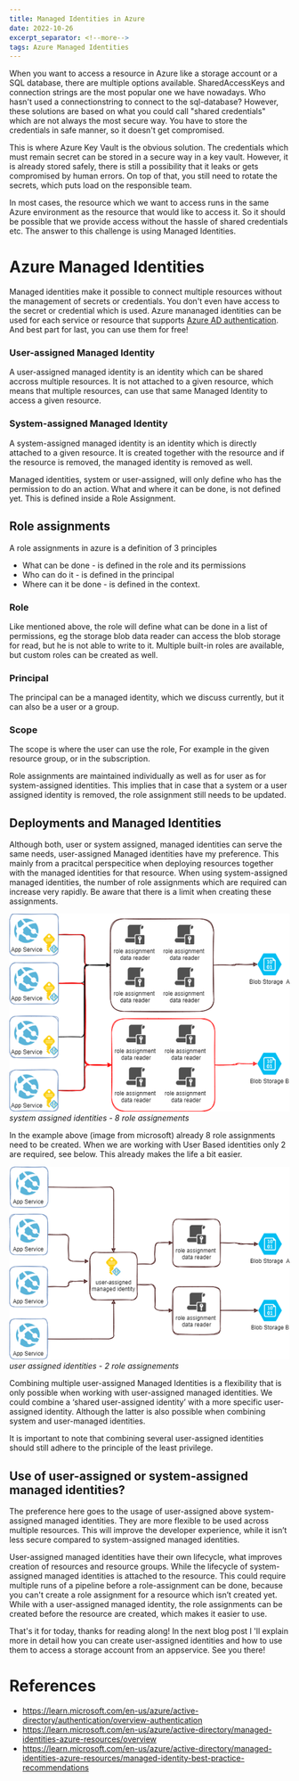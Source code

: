 ```yaml
---
title: Managed Identities in Azure
date: 2022-10-26   
excerpt_separator: <!--more-->
tags: Azure Managed Identities
---
```


When you want to access a resource in Azure like a storage account or a SQL database, there are multiple options available. SharedAccessKeys and connection strings are the most popular one we have nowadays. Who hasn't used a connectionstring to connect to the sql-database?
However, these solutions are based on what you could call "shared credentials" which are not always the most secure way. You have to store the credentials in safe manner, so it doesn't get compromised.

This is where Azure Key Vault is the obvious solution. The credentials which must remain secret can be stored in a secure way in a key vault. However, it is already stored safely, there is still a possibility that it leaks or gets compromised by human errors. On top of that, you still need to rotate the secrets, which puts load on the responsible team.

In most cases, the resource which we want to access runs in the same Azure environment as the resource <!--more--> that would like to access it. So it should be possible that we provide access without the hassle of shared credentials etc. The answer to this challenge is using Managed Identities.  

# Azure Managed Identities
Managed identities make it possible to connect multiple resources without the management of secrets or credentials. You don't even have access to the secret or credential which is used. 
Azure mananaged identities can be used for each service or resource that supports [Azure AD authentication](https://learn.microsoft.com/en-us/azure/active-directory/managed-identities-azure-resources/managed-identities-status). And best part for last, you can use them for free! 

### User-assigned Managed Identity
A user-assigned managed identity is an identity which can be shared accross multiple resources. It is not attached to a given resource, which means that multiple resources, can use that same Managed Identity to access a given resource. 

### System-assigned Managed Identity
A system-assigned managed identity is an identity which is directly attached to a given resource. It is created together with the resource and if the resource is removed, the managed identity is removed as well. 

Managed identities, system or user-assigned, will only define who has the permission to do an action. What and where it can be done, is not defined yet. This is defined inside a Role Assignment. 

## Role assignments
A role assignments in azure is a definition of 3 principles
- What can be done - is defined in the role and its permissions
- Who can do it - is defined in the principal 
- Where can it be done - is defined in the context.

### Role 
Like mentioned above, the role will define what can be done in a list of permissions, eg the storage blob data reader can access the blob storage for read, but he is not able to write to it. Multiple built-in roles are available, but custom roles can be created as well.

### Principal
The principal can be a managed identity, which we discuss currently, but it can also be a user or a group. 

### Scope 
The scope is where the user can use the role, For example in the given resource group, or in the subscription.

Role assignments are maintained individually as well as for user as for system-assigned identities. This implies that in case that a system or a user assigned identity is removed, the role assignment still needs to be  updated. 

## Deployments and Managed Identities
Although both, user or system assigned, managed identities can serve the same needs, user-assigned Managed identities have my preference. This mainly from a pracitcal perspecitice when deploying resources together with the managed identities for that resource. When using system-assigned managed identities, the number of role assignments which are required can increase very rapidly. Be aware that there is a limit when creating these assignments. 

![system-assigned identities*](./ManagedIdentities/ManagedIdentities-Page-2.drawio.png)*system assigned identities - 8 role assignements*

In the example above (image from microsoft) already 8 role assignments need to be created. When we are working with User Based identities only 2 are required, see below. This already makes the life a bit easier. 

![user-assigned identities](./ManagedIdentities/ManagedIdentities-Page-3.drawio.png)*user assigned identities - 2 role assignements*

Combining multiple user-assigned Managed Identities is a flexibility that is only possible when working with user-assigned managed identities. We could combine a ‘shared user-assigned identity’ with a more specific user-assigned identity. Although the latter is also possible when combining system and user-managed identities.

It is important to note that combining several user-assigned identities should still adhere to the principle of the least privilege.

## Use of user-assigned or system-assigned managed identities?
The preference here goes to the usage of user-assigned above system-assigned managed identities. They are more flexible to be used across multiple resources. This will improve the developer experience, while it isn’t less secure compared to system-assigned managed identities. 

User-assigned managed identities have their own lifecycle, what improves creation of resources and resource groups. While the lifecycle of system-assigned managed identities is attached to the resource. This could require multiple runs of a pipeline before a role-assignment can be done, because you can't create a role assignment for a resource which isn’t created yet. While with a user-assigned managed identity, the role assignments can be created before the resource are created, which makes it easier to use.  

That's it for today, thanks for reading along! 
In the next blog post I 'll explain more in detail how you can create user-assigned identities and how to use them to access a storage account from an appservice. See you there!

# References
- https://learn.microsoft.com/en-us/azure/active-directory/authentication/overview-authentication
- https://learn.microsoft.com/en-us/azure/active-directory/managed-identities-azure-resources/overview
- https://learn.microsoft.com/en-us/azure/active-directory/managed-identities-azure-resources/managed-identity-best-practice-recommendations
